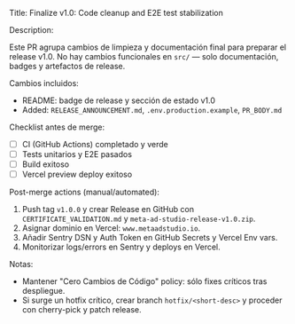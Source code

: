 Title: Finalize v1.0: Code cleanup and E2E test stabilization

Description:

Este PR agrupa cambios de limpieza y documentación final para preparar el release v1.0. No hay cambios funcionales en `src/` — solo documentación, badges y artefactos de release.

Cambios incluidos:

- README: badge de release y sección de estado v1.0
- Added: `RELEASE_ANNOUNCEMENT.md`, `.env.production.example`, `PR_BODY.md`

Checklist antes de merge:

- [ ] CI (GitHub Actions) completado y verde
- [ ] Tests unitarios y E2E pasados
- [ ] Build exitoso
- [ ] Vercel preview deploy exitoso

Post-merge actions (manual/automated):

1. Push tag `v1.0.0` y crear Release en GitHub con `CERTIFICATE_VALIDATION.md` y `meta-ad-studio-release-v1.0.zip`.
2. Asignar dominio en Vercel: `www.metaadstudio.io`.
3. Añadir Sentry DSN y Auth Token en GitHub Secrets y Vercel Env vars.
4. Monitorizar logs/errors en Sentry y deploys en Vercel.

Notas:
- Mantener "Cero Cambios de Código" policy: sólo fixes críticos tras despliegue.
- Si surge un hotfix crítico, crear branch `hotfix/<short-desc>` y proceder con cherry-pick y patch release.

